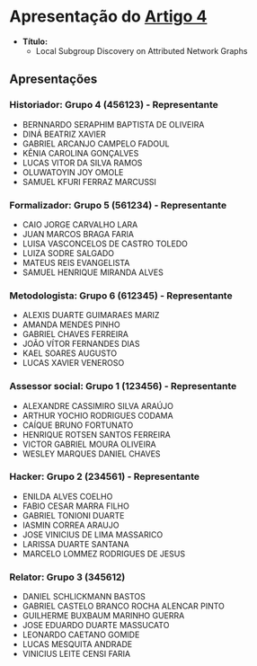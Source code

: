 # Apresentação do [Artigo 4][Link_artigo]

- **Título:**
  - Local Subgroup Discovery on Attributed Network Graphs

[Link_artigo]: https://doi.org/10.1145/3139241

## Apresentações

### Historiador: Grupo 4 (456123) - Representante

- BERNNARDO SERAPHIM BAPTISTA DE OLIVEIRA
- DINÁ BEATRIZ XAVIER
- GABRIEL ARCANJO CAMPELO FADOUL
- KÊNIA CAROLINA GONÇALVES
- LUCAS VITOR DA SILVA RAMOS
- OLUWATOYIN JOY OMOLE
- SAMUEL KFURI FERRAZ MARCUSSI

### Formalizador: Grupo 5 (561234) - Representante

- CAIO JORGE CARVALHO LARA
- JUAN MARCOS BRAGA FARIA
- LUISA VASCONCELOS DE CASTRO TOLEDO
- LUIZA SODRE SALGADO
- MATEUS REIS EVANGELISTA
- SAMUEL HENRIQUE MIRANDA ALVES

### Metodologista: Grupo 6 (612345) - Representante

- ALEXIS DUARTE GUIMARAES MARIZ
- AMANDA MENDES PINHO
- GABRIEL CHAVES FERREIRA
- JOÃO VÍTOR FERNANDES DIAS
- KAEL SOARES AUGUSTO
- LUCAS XAVIER VENEROSO

### Assessor social: Grupo 1 (123456) - Representante

- ALEXANDRE CASSIMIRO SILVA ARAÚJO
- ARTHUR YOCHIO RODRIGUES CODAMA
- CAÍQUE BRUNO FORTUNATO
- HENRIQUE ROTSEN SANTOS FERREIRA
- VICTOR GABRIEL MOURA OLIVEIRA
- WESLEY MARQUES DANIEL CHAVES

### Hacker: Grupo 2 (234561) - Representante

- ENILDA ALVES COELHO
- FABIO CESAR MARRA FILHO
- GABRIEL TONIONI DUARTE
- IASMIN CORREA ARAUJO
- JOSE VINICIUS DE LIMA MASSARICO
- LARISSA DUARTE SANTANA
- MARCELO LOMMEZ RODRIGUES DE JESUS

### Relator: Grupo 3 (345612)

- DANIEL SCHLICKMANN BASTOS
- GABRIEL CASTELO BRANCO ROCHA ALENCAR PINTO
- GUILHERME BUXBAUM MARINHO GUERRA
- JOSE EDUARDO DUARTE MASSUCATO
- LEONARDO CAETANO GOMIDE
- LUCAS MESQUITA ANDRADE
- VINICIUS LEITE CENSI FARIA
